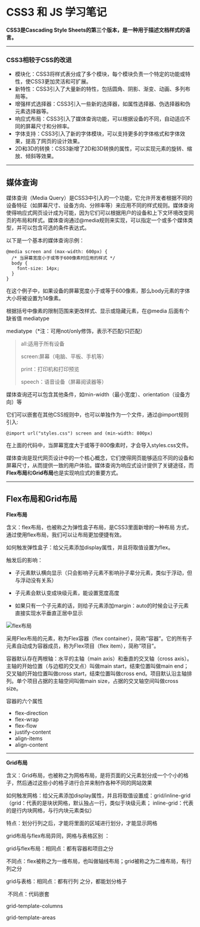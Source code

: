 # CSS3 和 JS 学习笔记

**CSS3是Cascading Style Sheets的第三个版本，是一种用于描述文档样式的语言。**

---

### CSS3相较于CSS的改进

* 模块化：CSS3将样式表分成了多个模块，每个模块负责一个特定的功能或特性，使CSS3更加灵活和可扩展。
* 新特性：CSS3引入了大量新的特性，包括圆角、阴影、渐变、动画、多列布局等。
* 增强样式选择器：CSS3引入一些新的选择器，如属性选择器、伪选择器和伪元素选择器等。
* 响应式布局：CSS3引入了媒体查询功能，可以根据设备的不同，自动适应不同的屏幕尺寸和分辨率。
* 字体支持：CSS3引入了新的字体模块，可以支持更多的字体格式和字体效果，提高了网页的设计效果。
* 2D和3D的转换：CSS3新增了2D和3D转换的属性，可以实现元素的旋转、缩放、倾斜等效果。

---

## 媒体查询

媒体查询（Media Query）是CSS3中引入的一个功能，它允许开发者根据不同的设备特征（如屏幕尺寸、设备方向、分辨率等）来应用不同的样式规则。媒体查询使得响应式网页设计成为可能，因为它们可以根据用户的设备和上下文环境改变网页的布局和样式。媒体查询通过@media规则来实现，可以指定一个或多个媒体类型，并可以包含可选的条件表达式。

以下是一个基本的媒体查询示例：

```
@media screen and (max-width: 600px) {
  /* 当屏幕宽度小于或等于600像素时应用的样式 */
  body {
    font-size: 14px;
  }
}
```

在这个例子中，如果设备的屏幕宽度小于或等于600像素，那么body元素的字体大小将被设置为14像素。

根据括号中像素的限制范围来更改样式、显示或隐藏元素，在@media 后面有个缺省值 mediatype

mediatype（*注：可用not/only修饰，表示不匹配/只匹配）

>all:适用于所有设备
>
>screen:屏幕（电脑、平板、手机等）
>
>print：打印机和打印预览
>
>speech：语音设备（屏幕阅读器等）

媒体查询还可以包含其他条件，如min-width（最小宽度）、orientation（设备方向）等

它们可以嵌套在其他CSS规则中，也可以单独作为一个文件，通过@import规则引入:

```
@import url("styles.css") screen and (min-width: 800px)
```

在上面的代码中，当屏幕宽度大于或等于800像素时，才会导入styles.css文件。

媒体查询是现代网页设计中的一个核心概念，它们使得网页能够适应不同的设备和屏幕尺寸，从而提供一致的用户体验。媒体查询为响应式设计提供了关键途径，而**Flex布局**和**Grid布局**也是实现响应式的重要方式。

---

## Flex布局和Grid布局

**Flex布局**

含义：flex布局，也被称之为弹性盒子布局，是CSS3里面新增的一种布局 方式，通过使用flex布局，我们可以让布局更加便捷有效。

如何触发弹性盒子：给父元素添加display属性，并且将取值设置为flex。

触发后的影响：

* 子元素默认横向显示（只会影响子元素不影响孙子辈分元素，类似于浮动，但与浮动没有关系）

* 子元素会默认变成块级元素，能设置宽度高度

* 如果只有一个子元素的话，则给子元素添加margin：auto的时候会让子元素直接实现水平垂直正居中显示 

![flex布局](https://geekdaxue.co/uploads/projects/letwei@ghs43g/5f27501e43b5f392558fa5d7793bc939.webp)

采用Flex布局的元素，称为Flex容器（flex container），简称”容器”。它的所有子元素自动成为容器成员，称为Flex项目（flex item），简称”项目”。

容器默认存在两根轴：水平的主轴（main axis）和垂直的交叉轴（cross axis）。主轴的开始位置（与边框的交叉点）叫做main start，结束位置叫做main end；交叉轴的开始位置叫做cross start，结束位置叫做cross end。项目默认沿主轴排列。单个项目占据的主轴空间叫做main size，占据的交叉轴空间叫做cross size。

容器的六个属性

* flex-direction
* flex-wrap
* flex-flow
* justify-content
* align-items
* align-content

---

**Grid布局**

含义：Grid布局，也被称之为网格布局，是将页面的父元素划分成一个个小的格子，然后通过这些小的格子进行合并来制作各种不同的网站效果 

如何触发网格：给父元素添加display属性，并且将取值设置成：grid/inline-grid（grid：代表的是块状网格，默认独占一行，类似于块级元素； inline-grid：代表的是行内块网格，与行内块元素类似） 

特点：划分行列之后，才能将里面的区域进行划分，才能显示网格

grid布局与flex布局异同，网格与表格区别 ：

grid与flex布局：相同点：都有容器和项目之分                                                     

​                             不同点：flex被称之为一维布局，也叫做轴线布局；grid被称之为二维布局，有行列之分 

grid与表格：相同点：都有行列 之分，都能划分格子                                             

​                      不同点：代码嵌套

grid-template-columns

grid-template-areas
